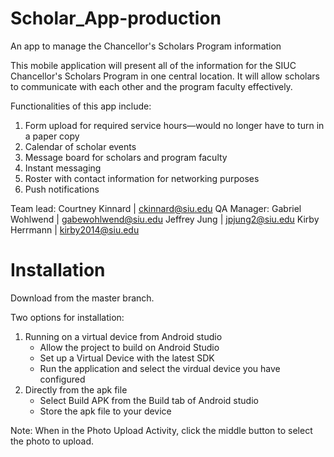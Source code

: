 ﻿# Scholar_App-production
An app to manage the Chancellor's Scholars Program information

This mobile application will present all of the information for the SIUC Chancellor's Scholars Program in one central location.
It will allow scholars to communicate with each other and the program faculty effectively. 

Functionalities of this app include:
1) Form upload for required service hours—would no longer have to turn in a paper copy
2) Calendar of scholar events 
3) Message board for scholars and program faculty
4) Instant messaging
5) Roster with contact information for networking purposes
6) Push notifications

Team lead: Courtney Kinnard | ckinnard@siu.edu
QA Manager: Gabriel Wohlwend | gabewohlwend@siu.edu
Jeffrey Jung | jpjung2@siu.edu
Kirby Herrmann | kirby2014@siu.edu

# Installation
Download from the master branch.

Two options for installation:
1) Running on a virtual device from Android studio
    - Allow the project to build on Android Studio
    - Set up a Virtual Device with the latest SDK
    - Run the application and select the virdual device you have configured
2) Directly from the apk file
    - Select Build APK from the Build tab of Android studio
    - Store the apk file to your device


Note: When in the Photo Upload Activity, click the middle button to select the photo to upload. 
